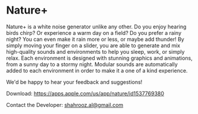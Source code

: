 # Nature+

Nature+ is a white noise generator unlike any other. Do you enjoy hearing birds chirp? Or experience a warm day on a field? Do you prefer a rainy night? You can even make it rain more or less, or maybe add thunder! By simply moving your finger on a slider, you are able to generate and mix high-quality sounds and environments to help you sleep, work, or simply relax. Each environment is designed with stunning graphics and animations, from a sunny day to a stormy night. Modular sounds are automatically added to each environment in order to make it a one of a kind experience.

We'd be happy to hear your feedback and suggestions!

Download: https://apps.apple.com/us/app/nature/id1537769380

Contact the Developer: shahrooz.al@gmail.com
